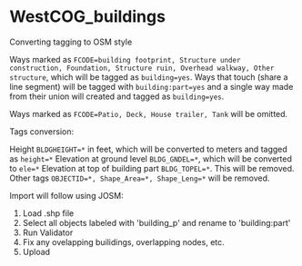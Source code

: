 # WestCOG_buildings
Converting tagging to OSM style


Ways marked as `FCODE=building footprint, Structure under construction, Foundation, Structure ruin, Overhead walkway, Other structure`, which will be tagged as `building=yes`. Ways that touch (share a line segment) will be tagged with `building:part=yes` and a single way made from their union will created and tagged as `building=yes`.

Ways marked as `FCODE=Patio, Deck, House trailer, Tank` will be omitted.

Tags conversion:

Height `BLDGHEIGHT=*` in feet, which will be converted to meters and tagged as `height=*`
Elevation at ground level `BLDG_GNDEL=*`, which will be converted to `ele=*`
Elevation at top of building part `BLDG_TOPEL=*`. This will be removed.
Other tags `OBJECTID=*, Shape_Area=*, Shape_Leng=*` will be removed.


Import will follow using JOSM:
1. Load .shp file
2. Select all objects labeled with 'building_p' and rename to 'building:part'
3. Run Validator
4. Fix any ovelapping builidings, overlapping nodes, etc.
5. Upload
